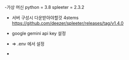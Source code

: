 -가상 머신
python = 3.8
spleeter = 2.3.2

- 서버 구성시 다운받아야할것 4stems
https://github.com/deezer/spleeter/releases/tag/v1.4.0

- google gemini api key 설정
- => .env 에서 설정
- 
